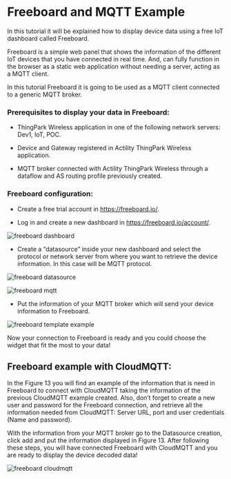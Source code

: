 # Freeboard and MQTT Example
In this tutorial it will be explained how to display device data using a free IoT dashboard called Freeboard.

Freeboard is a simple web panel that shows the information of the different IoT devices that you have connected in real time. And, can fully function in the browser as a static web application without needing a server, acting as a MQTT client. 

In this tutorial Freeboard it is going to be used as a MQTT client connected to a generic MQTT broker.

### Prerequisites to display your data in Freeboard:

- ThingPark Wireless application in one of the following network servers: Dev1, IoT, POC.

- Device and Gateway registered in Actility ThingPark Wireless application.

- MQTT broker connected with Actility ThingPark Wireless through a dataflow and AS routing profile previously created.

### Freeboard configuration:

- Create a free trial account in https://freeboard.io/.

- Log in and create a new dashboard in https://freeboard.io/account/.
 
![freeboard dashboard](https://user-images.githubusercontent.com/41436968/43262327-06ab794c-90e0-11e8-95b0-78ea14ca6f07.jpg)

- Create a “datasource” inside your new dashboard and select the protocol or network server from where you want to retrieve the device information. In this case will be MQTT protocol.
 
![freeboard datasource](https://user-images.githubusercontent.com/41436968/43262334-0cb1f08c-90e0-11e8-83cd-542106552632.jpg)
 
![freeboard mqtt](https://user-images.githubusercontent.com/41436968/43262341-13433d66-90e0-11e8-850d-360d84c85413.jpg)

- Put the information of your MQTT broker which will send your device information to Freeboard.
 
![freeboard template example](https://user-images.githubusercontent.com/41436968/43262358-244ef9a6-90e0-11e8-86b4-e920e999b382.png)

Now your connection to Freeboard is ready and you could choose the widget that fit the most to your data!

## Freeboard example with CloudMQTT:

In the Figure 13 you will find an example of the information that is need in Freeboard to connect with CloudMQTT taking the information of the previous CloudMQTT example created. Also, don’t forget to create a new user and password for the Freeboard connection, and retrieve all the information needed from CloudMQTT: Server URL, port and user credentials (Name and password).

With the information from your MQTT broker go to the Datasource creation, click add and put the information displayed in Figure 13. After following these steps, you will have connected Freeboard with CloudMQTT and you are ready to display the device decoded data!
 
![freeboard cloudmqtt](https://user-images.githubusercontent.com/41436968/43262363-29b746dc-90e0-11e8-846a-46e186fb2ccd.jpg)
